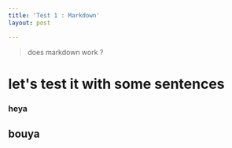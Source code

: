 ```yaml
---
title: 'Test 1 : Markdown'
layout: post

---
```

> does markdown work ?

# let's test it with some sentences
### heya
## bouya